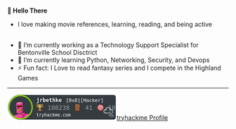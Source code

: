 #
**👋 Hello There**

- I love making movie references, learning, reading, and being active
## 
- 👀 I’m currently working as a Technology Support Specialist for Bentonville School Disctrict
- 🌱 I’m currently learning Python, Networking, Security, and Devops
- ⚡ Fun fact: I Love to read fantasy series and I compete in the Highland Games 
_______________________________________________________________________________________________________________________________
 [![tryhackme Badge](https://github.com/jrbethke/jrbethke/blob/main/assets/tryhackmeBadge.png)tryhackme Profile](https://tryhackme.com/p/jrbethke)
<!---
jrbethke/jrbethke is a ✨ special ✨ repository because its `README.md` (this file) appears on your GitHub profile.
You can click the Preview link to take a look at your changes.
--->
